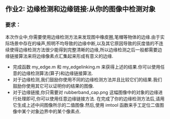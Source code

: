 ## 作业2: 边缘检测和边缘链接:从你的图像中检测对象
### 要求：
本次作业中,你需要使用边缘检测方法来发现图中橡皮圈,笔帽等物体的边缘.由于实际场景中存在的噪声,照明不均导致的边缘中断,以及其它原因导致的灰度值的不连续使得边缘检测方法很少能得到完整清晰的边缘,所以边缘检测之后一般都需要边缘链接算法来将边缘像素点汇集起来形成有意义的边缘.
* 完成函数  my_edge.m 和 my_edgelinking.m  来获得上述的结果.你可以使用任意的边缘检测算法(算子)和边缘链接算法.
* 对于边缘检测,我们鼓励你使用不同的边缘检测方法并且比较它们的结果.我们鼓励你使用其它可以证明你的结果的图像.
* 对于边缘链接,你只需要对 rubberband_cap.png 这幅图像中的对象的边缘进行处理即可,你可以使用任意边缘链接方法.
在完成了你的边缘检测方法后,请用它生成上述中间图像所示的二值图像.然后,使用 imtool 函数来手工定位二值图像中某个对象边界中的某个像素点.
